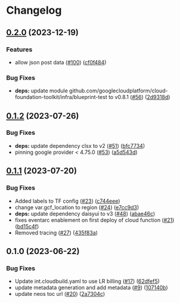 # Changelog

## [0.2.0](https://github.com/GoogleCloudPlatform/terraform-ml-image-annotation-gcf/compare/v0.1.2...v0.2.0) (2023-12-19)


### Features

* allow json post data ([#100](https://github.com/GoogleCloudPlatform/terraform-ml-image-annotation-gcf/issues/100)) ([cf0f484](https://github.com/GoogleCloudPlatform/terraform-ml-image-annotation-gcf/commit/cf0f4844fb85719dde0c668d2c64047a9da86a94))


### Bug Fixes

* **deps:** update module github.com/googlecloudplatform/cloud-foundation-toolkit/infra/blueprint-test to v0.8.1 ([#56](https://github.com/GoogleCloudPlatform/terraform-ml-image-annotation-gcf/issues/56)) ([2d9318d](https://github.com/GoogleCloudPlatform/terraform-ml-image-annotation-gcf/commit/2d9318de8b657ffc93a2cc1d10654f354124854c))

## [0.1.2](https://github.com/GoogleCloudPlatform/terraform-ml-image-annotation-gcf/compare/v0.1.1...v0.1.2) (2023-07-26)


### Bug Fixes

* **deps:** update dependency clsx to v2 ([#51](https://github.com/GoogleCloudPlatform/terraform-ml-image-annotation-gcf/issues/51)) ([bfc7734](https://github.com/GoogleCloudPlatform/terraform-ml-image-annotation-gcf/commit/bfc7734873c032d9d63edf819bf3fbf29d426284))
* pinning google provider &lt; 4.75.0 ([#53](https://github.com/GoogleCloudPlatform/terraform-ml-image-annotation-gcf/issues/53)) ([a5d543d](https://github.com/GoogleCloudPlatform/terraform-ml-image-annotation-gcf/commit/a5d543d14fe87d8a28fbb774388d260ce3996f57))

## [0.1.1](https://github.com/GoogleCloudPlatform/terraform-ml-image-annotation-gcf/compare/v0.1.0...v0.1.1) (2023-07-20)


### Bug Fixes

* Added labels to TF config ([#23](https://github.com/GoogleCloudPlatform/terraform-ml-image-annotation-gcf/issues/23)) ([c744eee](https://github.com/GoogleCloudPlatform/terraform-ml-image-annotation-gcf/commit/c744eee3001a26b0bdcb0df3e432793d22331bcd))
* change var.gcf_location to region ([#24](https://github.com/GoogleCloudPlatform/terraform-ml-image-annotation-gcf/issues/24)) ([e7cc9d3](https://github.com/GoogleCloudPlatform/terraform-ml-image-annotation-gcf/commit/e7cc9d32bb71bc87b93dfedae81243a8ee13e9cd))
* **deps:** update dependency daisyui to v3 ([#48](https://github.com/GoogleCloudPlatform/terraform-ml-image-annotation-gcf/issues/48)) ([abae46c](https://github.com/GoogleCloudPlatform/terraform-ml-image-annotation-gcf/commit/abae46c37cc385b9dd6ed30553fd54818ca9bdc5))
* fixes eventarc enablement on first deploy of cloud function ([#21](https://github.com/GoogleCloudPlatform/terraform-ml-image-annotation-gcf/issues/21)) ([bd15c4f](https://github.com/GoogleCloudPlatform/terraform-ml-image-annotation-gcf/commit/bd15c4f085f1c18d7c8ed7e8c2e79efbd8f79665))
* Removed tracing ([#27](https://github.com/GoogleCloudPlatform/terraform-ml-image-annotation-gcf/issues/27)) ([435f83a](https://github.com/GoogleCloudPlatform/terraform-ml-image-annotation-gcf/commit/435f83abb92d9f4978cddae0a5a71d250b914270))

## 0.1.0 (2023-06-22)


### Bug Fixes

* Update int.cloudbuild.yaml to use LR billing ([#17](https://github.com/GoogleCloudPlatform/terraform-ml-image-annotation-gcf/issues/17)) ([62dfef5](https://github.com/GoogleCloudPlatform/terraform-ml-image-annotation-gcf/commit/62dfef50f7b7898cf46f94e8e19b4a464255b906))
* update metadata generation and add metadata ([#9](https://github.com/GoogleCloudPlatform/terraform-ml-image-annotation-gcf/issues/9)) ([107140b](https://github.com/GoogleCloudPlatform/terraform-ml-image-annotation-gcf/commit/107140bb21b33a610288d1a392f188949b063281))
* update neos toc url ([#20](https://github.com/GoogleCloudPlatform/terraform-ml-image-annotation-gcf/issues/20)) ([2a7304c](https://github.com/GoogleCloudPlatform/terraform-ml-image-annotation-gcf/commit/2a7304c71f16dc62da8a2eea37c75b2a2548cec5))
